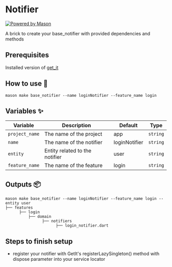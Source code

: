 # Notifier

[![Powered by Mason](https://img.shields.io/endpoint?url=https%3A%2F%2Ftinyurl.com%2Fmason-badge)](https://github.com/felangel/mason)

A brick to create your base_notifier with provided dependencies and methods

## Prerequisites

Installed version of [get_it](https://pub.dev/packages/get_it)

## How to use 🚀

```
mason make base_notifier --name loginNotifier --feature_name login
```

## Variables ✨

| Variable       | Description                    | Default       | Type     |
| -------------- | ------------------------------ | ------------- | -------- |
| `project_name` | The name of the project        | app           | `string` |
| `name`         | The name of the notifier       | loginNotifier | `string` |
| `entity`       | Entity related to the notifier | user          | `string` |
| `feature_name` | The name of the feature        | login         | `string` |

## Outputs 📦

```
mason make base_notifier --name loginNotifier --feature_name login --entity user
├── features
      ├── login
          ├── domain
                ├── notifiers
                      ├── login_notifier.dart
```

## Steps to finish setup

- register your notifier with GetIt's registerLazySingleton() method with
  dispose parameter into your service locator
